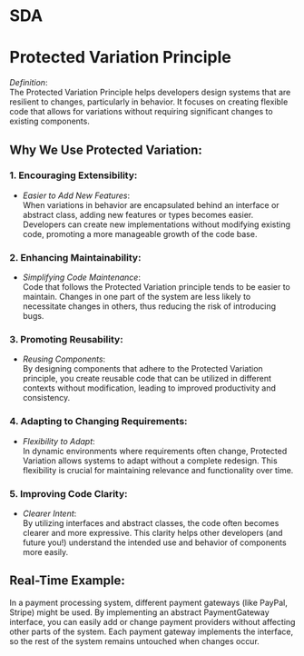 # SDA
# Protected Variation Principle

*Definition*:  
The Protected Variation Principle helps developers design systems that are resilient to changes, particularly in behavior. It focuses on creating flexible code that allows for variations without requiring significant changes to existing components.

## Why We Use Protected Variation:

### 1. Encouraging Extensibility:
- *Easier to Add New Features*:  
  When variations in behavior are encapsulated behind an interface or abstract class, adding new features or types becomes easier. Developers can create new implementations without modifying existing code, promoting a more manageable growth of the code base.

### 2. Enhancing Maintainability:
- *Simplifying Code Maintenance*:  
  Code that follows the Protected Variation principle tends to be easier to maintain. Changes in one part of the system are less likely to necessitate changes in others, thus reducing the risk of introducing bugs.

### 3. Promoting Reusability:
- *Reusing Components*:  
  By designing components that adhere to the Protected Variation principle, you create reusable code that can be utilized in different contexts without modification, leading to improved productivity and consistency.

### 4. Adapting to Changing Requirements:
- *Flexibility to Adapt*:  
  In dynamic environments where requirements often change, Protected Variation allows systems to adapt without a complete redesign. This flexibility is crucial for maintaining relevance and functionality over time.

### 5. Improving Code Clarity:
- *Clearer Intent*:  
  By utilizing interfaces and abstract classes, the code often becomes clearer and more expressive. This clarity helps other developers (and future you!) understand the intended use and behavior of components more easily.

## Real-Time Example:

In a payment processing system, different payment gateways (like PayPal, Stripe) might be used. By implementing an abstract PaymentGateway interface, you can easily add or change payment providers without affecting other parts of the system. Each payment gateway implements the interface, so the rest of the system remains untouched when changes occur.
